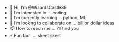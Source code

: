 - 👋 Hi, I’m @WizardsCastle89
- 👀 I’m interested in ... coding
- 🌱 I’m currently learning ... python, ML
- 💞️ I’m looking to collaborate on ... billion dollar ideas
- 📫 How to reach me ... i'll find you
- ⚡ Fun fact: ... skeet skeet

<!---
WizardsCastle89/WizardsCastle89 is a ✨ special ✨ repository because its `README.md` (this file) appears on your GitHub profile.
You can click the Preview link to take a look at your changes.
--->
